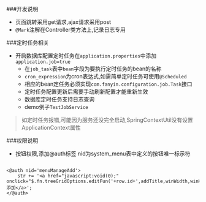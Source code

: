 ###开发说明
* 页面跳转采用get请求,ajax请求采用post
* `@Mark`注解在Controller类方法上,记录日志专用


###定时任务相关
* 开启数据库配置定时任务在`application.properties`中添加`application.job=true`
    * 在`job_task`表中`bean`字段为要执行定时任务的bean的名称
    * `cron_expression`为cron表达式,如需简单定时任务可使用`@Scheduled`
    * 相应的bean定任务必须实现`com.fanyin.configuration.job.Task`接口
    * 定时任务配置更新后需要手动刷新配置才能重新生效
    * 数据库定时任务支持日志查询
    * demo例子`TestJobService`
> 如定时任务报错,可能因为服务还没完全启动,SpringContextUtil没有设置ApplicationContext属性

###权限说明

* 按钮权限,添加@auth标签 nid为system_menu表中定义的按钮唯一标示符
```ftl

<@auth nid='menuManageAdd'>
    str += '<a href="javascript:void(0);" onclick="$.fn.treeGridOptions.editFun('+row.id+',addTitle,winWidth,winHeight,addUrl);"> 添加</a>';
</@auth>

``` 


